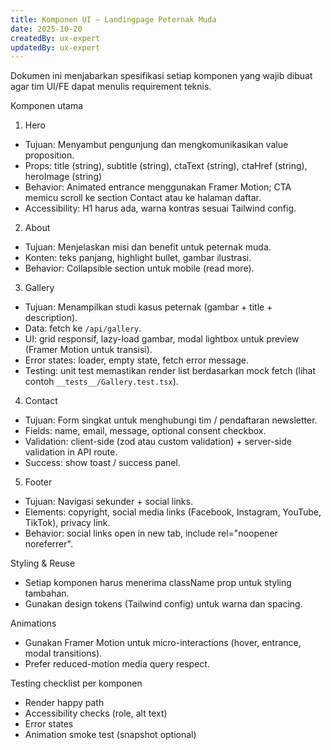 ```yaml
---
title: Komponen UI — Landingpage Peternak Muda
date: 2025-10-20
createdBy: ux-expert
updatedBy: ux-expert
---
```


Dokumen ini menjabarkan spesifikasi setiap komponen yang wajib dibuat agar tim UI/FE dapat menulis requirement teknis.

Komponen utama

1) Hero
- Tujuan: Menyambut pengunjung dan mengkomunikasikan value proposition.
- Props: title (string), subtitle (string), ctaText (string), ctaHref (string), heroImage (string)
- Behavior: Animated entrance menggunakan Framer Motion; CTA memicu scroll ke section Contact atau ke halaman daftar.
- Accessibility: H1 harus ada, warna kontras sesuai Tailwind config.

2) About
- Tujuan: Menjelaskan misi dan benefit untuk peternak muda.
- Konten: teks panjang, highlight bullet, gambar ilustrasi.
- Behavior: Collapsible section untuk mobile (read more).

3) Gallery
- Tujuan: Menampilkan studi kasus peternak (gambar + title + description).
- Data: fetch ke `/api/gallery`.
- UI: grid responsif, lazy-load gambar, modal lightbox untuk preview (Framer Motion untuk transisi).
- Error states: loader, empty state, fetch error message.
- Testing: unit test memastikan render list berdasarkan mock fetch (lihat contoh `__tests__/Gallery.test.tsx`).

4) Contact
- Tujuan: Form singkat untuk menghubungi tim / pendaftaran newsletter.
- Fields: name, email, message, optional consent checkbox.
- Validation: client-side (zod atau custom validation) + server-side validation in API route.
- Success: show toast / success panel.

5) Footer
- Tujuan: Navigasi sekunder + social links.
- Elements: copyright, social media links (Facebook, Instagram, YouTube, TikTok), privacy link.
- Behavior: social links open in new tab, include rel="noopener noreferrer".

Styling & Reuse
- Setiap komponen harus menerima className prop untuk styling tambahan.
- Gunakan design tokens (Tailwind config) untuk warna dan spacing.

Animations
- Gunakan Framer Motion untuk micro-interactions (hover, entrance, modal transitions).
- Prefer reduced-motion media query respect.

Testing checklist per komponen
- Render happy path
- Accessibility checks (role, alt text)
- Error states
- Animation smoke test (snapshot optional)
